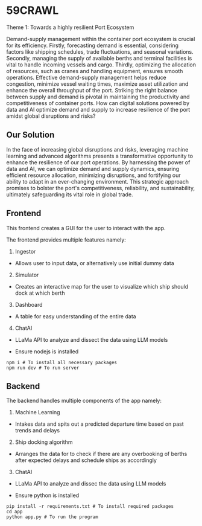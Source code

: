 # 59CRAWL

Theme 1: Towards a highly resilient Port Ecosystem

Demand-supply management within the container port ecosystem is crucial for its efficiency. Firstly, forecasting demand is essential, considering factors like shipping schedules, trade fluctuations, and seasonal variations. Secondly, managing the supply of available berths and terminal facilities is vital to handle incoming vessels and cargo. Thirdly, optimizing the allocation of resources, such as cranes and handling equipment, ensures smooth operations. Effective demand-supply management helps reduce congestion, minimize vessel waiting times, maximize asset utilization and enhance the overall throughput of the port. Striking the right balance between supply and demand is pivotal in maintaining the productivity and competitiveness of container ports.
​
How can digital solutions powered by data and AI optimize demand and supply to increase resilience of the port amidst global disruptions and risks?

## Our Solution

In the face of increasing global disruptions and risks, leveraging machine learning and advanced algorithms presents a transformative opportunity to enhance the resilience of our port operations. By harnessing the power of data and AI, we can optimize demand and supply dynamics, ensuring efficient resource allocation, minimizing disruptions, and fortifying our ability to adapt in an ever-changing environment. This strategic approach promises to bolster the port's competitiveness, reliability, and sustainability, ultimately safeguarding its vital role in global trade.

## Frontend

This frontend creates a GUI for the user to interact with the app.

The frontend provides multiple features namely:
1. Ingestor
  - Allows user to input data, or alternatively use initial dummy data
2. Simulator
  - Creates an interactive map for the user to visualize which ship should dock at which berth
3. Dashboard
  - A table for easy understanding of the entire data
4. ChatAI
  - LLaMa API to analyze and dissect the data using LLM models

- Ensure nodejs is installed

```
npm i # To install all necessary packages
npm run dev # To run server
```

## Backend

The backend handles multiple components of the app namely:
1. Machine Learning
  - Intakes data and spits out a predicted departure time based on past trends and delays
2. Ship docking algorithm
  - Arranges the data for to check if there are any overbooking of berths after expected delays and schedule ships as accordingly
3. ChatAI
  - LLaMa API to analyze and dissec the data using LLM models

- Ensure python is installed

```
pip install -r requirements.txt # To install required packages
cd app
python app.py # To run the program
```
